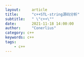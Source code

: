 ```yaml
---
layout:     article
title:      "c++STL-string源码分析"
subtitle:   " \"c++\""
date:       2021-11-18 14:00:00
author:     "Conerlius"
category: c++
keywords: c++
tags:
    - c++
---
```



